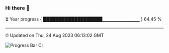 ### Hi there 👋

⏳ Year progress { ███████████████████▁▁▁▁▁▁▁▁▁▁▁ } 64.45 %

---

⏰ Updated on Thu, 24 Aug 2023 06:13:02 GMT

![Progress Bar CI](https://github.com/liununu/liununu/workflows/Progress%20Bar%20CI/badge.svg)
